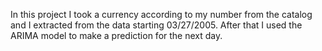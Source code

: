 
In this project I took a currency according to my number from the catalog and I extracted from the data starting 03/27/2005.
After that I used the ARIMA model to make a prediction for the next day.
